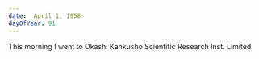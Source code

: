 ```yaml
---
date:  April 1, 1958
dayOfYear: 91
---
```

This morning I went to Okashi Kankusho Scientific Research Inst. Limited